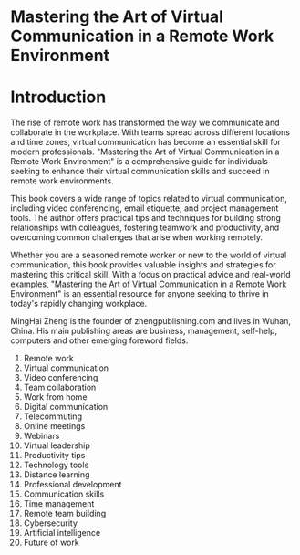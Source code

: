 # Mastering the Art of Virtual Communication in a Remote Work Environment

# Introduction

The rise of remote work has transformed the way we communicate and collaborate in the workplace. With teams spread across different locations and time zones, virtual communication has become an essential skill for modern professionals. "Mastering the Art of Virtual Communication in a Remote Work Environment" is a comprehensive guide for individuals seeking to enhance their virtual communication skills and succeed in remote work environments.

This book covers a wide range of topics related to virtual communication, including video conferencing, email etiquette, and project management tools. The author offers practical tips and techniques for building strong relationships with colleagues, fostering teamwork and productivity, and overcoming common challenges that arise when working remotely.

Whether you are a seasoned remote worker or new to the world of virtual communication, this book provides valuable insights and strategies for mastering this critical skill. With a focus on practical advice and real-world examples, "Mastering the Art of Virtual Communication in a Remote Work Environment" is an essential resource for anyone seeking to thrive in today's rapidly changing workplace.

MingHai Zheng is the founder of zhengpublishing.com and lives in Wuhan, China. His main publishing areas are business, management, self-help, computers and other emerging foreword fields.



1. Remote work
2. Virtual communication
3. Video conferencing
4. Team collaboration
5. Work from home
6. Digital communication
7. Telecommuting
8. Online meetings
9. Webinars
10. Virtual leadership
11. Productivity tips
12. Technology tools
13. Distance learning
14. Professional development
15. Communication skills
16. Time management
17. Remote team building
18. Cybersecurity
19. Artificial intelligence
20. Future of work

